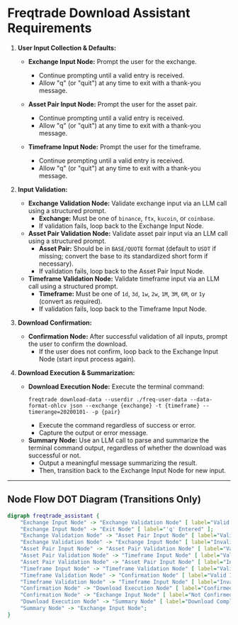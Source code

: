 # Freqtrade Download Assistant Requirements

1. **User Input Collection & Defaults:**
   - **Exchange Input Node:** Prompt the user for the exchange.
     - Continue prompting until a valid entry is received.
     - Allow "q" (or "quit") at any time to exit with a thank-you message.
   - **Asset Pair Input Node:** Prompt the user for the asset pair.
     - Continue prompting until a valid entry is received.
     - Allow "q" (or "quit") at any time to exit with a thank-you message.
   
   - **Timeframe Input Node:** Prompt the user for the timeframe.
     - Continue prompting until a valid entry is received.
     - Allow "q" (or "quit") at any time to exit with a thank-you message.
    
2. **Input Validation:**
   - **Exchange Validation Node:** Validate exchange input via an LLM call using a structured prompt.
     - **Exchange:** Must be one of `binance`, `ftx`, `kucoin`, or `coinbase`.
     - If validation fails, loop back to the Exchange Input Node.
   - **Asset Pair Validation Node:** Validate asset pair input via an LLM call using a structured prompt.
     - **Asset Pair:** Should be in `BASE/QUOTE` format (default to `USDT` if missing; convert the base to its standardized short form if necessary).
     - If validation fails, loop back to the Asset Pair Input Node.
   - **Timeframe Validation Node:** Validate timeframe input via an LLM call using a structured prompt.
     - **Timeframe:** Must be one of `1d`, `3d`, `1w`, `2w`, `1M`, `3M`, `6M`, or `1y` (convert as required).
     - If validation fails, loop back to the Timeframe Input Node.

3. **Download Confirmation:**
   - **Confirmation Node:** After successful validation of all inputs, prompt the user to confirm the download.
     - If the user does not confirm, loop back to the Exchange Input Node (start input process again).

4. **Download Execution & Summarization:**
   - **Download Execution Node:** Execute the terminal command:
     ```
     freqtrade download-data --userdir ./freq-user-data --data-format-ohlcv json --exchange {exchange} -t {timeframe} --timerange=20200101- -p {pair}
     ```
     - Execute the command regardless of success or error.
     - Capture the output or error message.
   - **Summary Node:** Use an LLM call to parse and summarize the terminal command output, regardless of whether the download was successful or not.
     - Output a meaningful message summarizing the result.
     - Then, transition back to the Exchange Input Node for new input.

---

## Node Flow DOT Diagram (Transitions Only)

```dot
digraph freqtrade_assistant {
    "Exchange Input Node" -> "Exchange Validation Node" [ label="Valid Input (not 'q')" ];
    "Exchange Input Node" -> "Exit Node" [ label="'q' Entered" ];
    "Exchange Validation Node" -> "Asset Pair Input Node" [ label="Valid Input" ];
    "Exchange Validation Node" -> "Exchange Input Node" [ label="Invalid Input" ];
    "Asset Pair Input Node" -> "Asset Pair Validation Node" [ label="Valid Input (not 'q')" ];
    "Asset Pair Validation Node" -> "Timeframe Input Node" [ label="Valid Input" ];
    "Asset Pair Validation Node" -> "Asset Pair Input Node" [ label="Invalid Input" ];
    "Timeframe Input Node" -> "Timeframe Validation Node" [ label="Valid Input (not 'q')" ];
    "Timeframe Validation Node" -> "Confirmation Node" [ label="Valid Input" ];
    "Timeframe Validation Node" -> "Timeframe Input Node" [ label="Invalid Input" ];
    "Confirmation Node" -> "Download Execution Node" [ label="Confirmed" ];
    "Confirmation Node" -> "Exchange Input Node" [ label="Not Confirmed" ];
    "Download Execution Node" -> "Summary Node" [ label="Download Completed (success or error)" ];
    "Summary Node" -> "Exchange Input Node";
}
